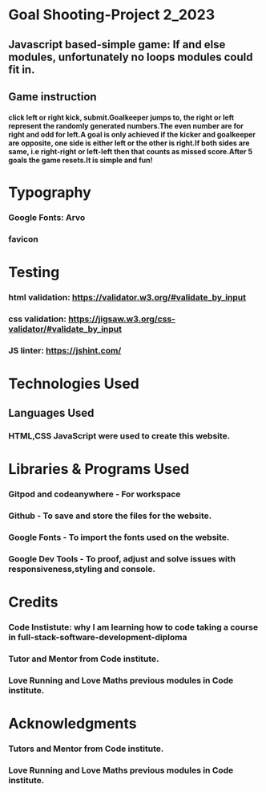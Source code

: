 # Goal Shooting-Project 2_2023

## Javascript based-simple game: If and else modules, unfortunately no loops modules could fit in.

## Game instruction

#### click left or right kick, submit.Goalkeeper jumps to, the right or left represent the randomly generated numbers.The even number are for right and odd for left.A goal is only achieved if the kicker and goalkeeper are opposite, one side is either left or the other is right.If both sides are same, i.e right-right or left-left then that counts as missed score.After 5 goals the game resets.It is simple and fun!

# Typography

### Google Fonts: Arvo

### favicon

# Testing

### html validation: https://validator.w3.org/#validate_by_input

### css validation: https://jigsaw.w3.org/css-validator/#validate_by_input

### JS linter: https://jshint.com/

# Technologies Used

## Languages Used

### HTML,CSS JavaScript were used to create this website.

# Libraries & Programs Used

### Gitpod and codeanywhere - For workspace

### Github - To save and store the files for the website.

### Google Fonts - To import the fonts used on the website.

### Google Dev Tools - To proof, adjust and solve issues with responsiveness,styling and console.

# Credits

### Code Instistute: why I am learning how to code taking a course in full-stack-software-development-diploma

### Tutor and Mentor from Code institute.

### Love Running and Love Maths previous modules in Code institute.

# Acknowledgments

### Tutors and Mentor from Code institute.

### Love Running and Love Maths previous modules in Code institute.

